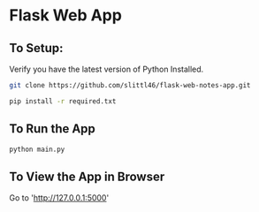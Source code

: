 # Flask Web App

## To Setup:
Verify you have the latest version of Python Installed.

```bash
git clone https://github.com/slittl46/flask-web-notes-app.git
```

```bash
pip install -r required.txt
```

## To Run the App

```bash
python main.py
```

## To View the App in Browser

Go to 'http://127.0.0.1:5000'

